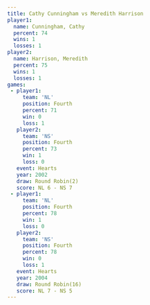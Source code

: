 ```yaml
---
title: Cathy Cunningham vs Meredith Harrison
player1:                  
  name: Cunningham, Cathy 
  percent: 74             
  wins: 1                 
  losses: 1               
player2:                  
  name: Harrison, Meredith
  percent: 75             
  wins: 1                 
  losses: 1               
games:
 - player1:          
     team: 'NL'      
     position: Fourth
     percent: 71     
     win: 0          
     loss: 1         
   player2:          
     team: 'NS'      
     position: Fourth
     percent: 73     
     win: 1          
     loss: 0         
   event: Hearts       
   year: 2002          
   draw: Round Robin(2)
   score: NL 6 - NS 7  
 - player1:          
     team: 'NL'      
     position: Fourth
     percent: 78     
     win: 1          
     loss: 0         
   player2:          
     team: 'NS'      
     position: Fourth
     percent: 78     
     win: 0          
     loss: 1         
   event: Hearts        
   year: 2004           
   draw: Round Robin(16)
   score: NL 7 - NS 5   
---
```

